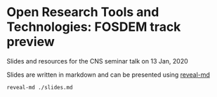 # Open Research Tools and Technologies: FOSDEM track preview

Slides and resources for the CNS seminar talk on 13 Jan, 2020

Slides are written in markdown and can be presented using [reveal-md](http://webpro.github.io/reveal-md/)
```bash
reveal-md ./slides.md
```
